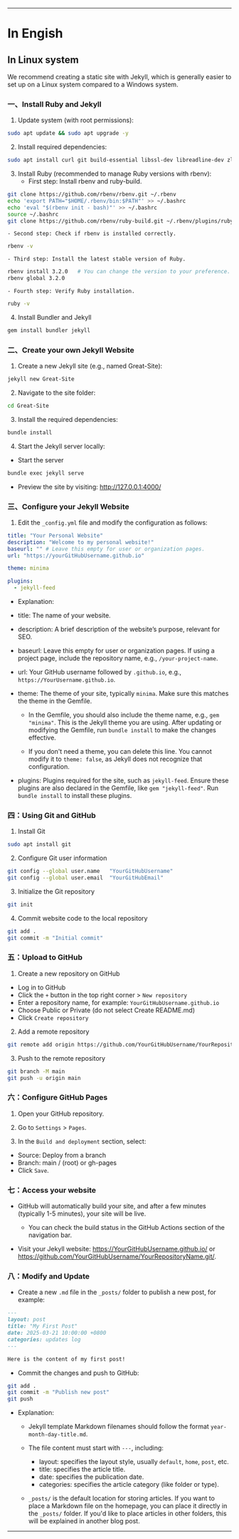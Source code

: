 ---------------


# In Engish
## In Linux system
We recommend creating a static site with Jekyll, which is generally easier to set up on a Linux system compared to a Windows system.
### 一、Install Ruby and Jekyll 
1. Update system (with root permissions):
```bash
sudo apt update && sudo apt upgrade -y
```

2. Install required dependencies:
```bash
sudo apt install curl git build-essential libssl-dev libreadline-dev zlib1g-dev -y
```

3. Install Ruby (recommended to manage Ruby versions with rbenv):
    - First step: Install rbenv and ruby-build.
```bash
git clone https://github.com/rbenv/rbenv.git ~/.rbenv
echo 'export PATH="$HOME/.rbenv/bin:$PATH"' >> ~/.bashrc
echo 'eval "$(rbenv init - bash)"' >> ~/.bashrc
source ~/.bashrc
git clone https://github.com/rbenv/ruby-build.git ~/.rbenv/plugins/ruby-build
```

    - Second step: Check if rbenv is installed correctly.  
```bash
rbenv -v
```

    - Third step: Install the latest stable version of Ruby.  
```bash
rbenv install 3.2.0   # You can change the version to your preference.
rbenv global 3.2.0
```

    - Fourth step: Verify Ruby installation.  
```bash
ruby -v
```

4. Install Bundler and Jekyll
```bash
gem install bundler jekyll
```

### 二、Create your own Jekyll Website
1. Create a new Jekyll site (e.g., named Great-Site):
```bash
jekyll new Great-Site
```

2. Navigate to the site folder:
```bash
cd Great-Site
```

3. Install the required dependencies:
```bash
bundle install
```

4. Start the Jekyll server locally:
- Start the server
```bash
bundle exec jekyll serve
```
- Preview the site by visiting: http://127.0.0.1:4000/

### 三、Configure your Jekyll Website
1. Edit the `_config.yml` file and modify the configuration as follows:
```yaml
title: "Your Personal Website"
description: "Welcome to my personal website!"
baseurl: "" # Leave this empty for user or organization pages.
url: "https://yourGitHubUsername.github.io"
```
```yaml
theme: minima
```
```yaml
plugins:
  - jekyll-feed
```
- Explanation:

- title: The name of your website.
- description: A brief description of the website’s purpose, relevant for SEO.
- baseurl: Leave this empty for user or organization pages. If using a project page, include the repository name, e.g., `/your-project-name`.
- url: Your GitHub username followed by `.github.io`, e.g., `https://YourUsername.github.io`.
- theme: The theme of your site, typically `minima`. Make sure this matches the theme in the Gemfile.
    - In the Gemfile, you should also include the theme name, e.g., `gem "minima"`. This is the Jekyll theme you are using. After updating or modifying the Gemfile, run `bundle install` to make the changes effective.

    - If you don't need a theme, you can delete this line. You cannot modify it to `theme: false`, as Jekyll does not recognize that configuration.

- plugins: Plugins required for the site, such as `jekyll-feed`. Ensure these plugins are also declared in the Gemfile, like `gem "jekyll-feed"`. Run `bundle install` to install these plugins.

### 四：Using Git and GitHub
1. Install Git
```bash
sudo apt install git
```

2. Configure Git user information
```bash
git config --global user.name   "YourGitHubUsername"
git config --global user.email  "YourGitHubEmail"
```

3. Initialize the Git repository
```bash
git init
```

4. Commit website code to the local repository
```bash
git add .
git commit -m "Initial commit"
```

### 五：Upload to GitHub
1. Create a new repository on GitHub
- Log in to GitHub
- Click the `+` button in the top right corner > `New repository`
- Enter a repository name, for example: `YourGitHubUsername.github.io`
- Choose Public or Private (do not select Create README.md)
- Click `Create repository`

2. Add a remote repository
```bash
git remote add origin https://github.com/YourGitHubUsername/YourRepositoryName.git
```

3. Push to the remote repository
```bash
git branch -M main
git push -u origin main
```

### 六：Configure GitHub Pages
1. Open your GitHub repository.

2. Go to `Settings` > `Pages`.

3. In the `Build and deployment` section, select:
- Source: Deploy from a branch
- Branch: main / (root) or gh-pages
- Click `Save`.


### 七：Access your website
- GitHub will automatically build your site, and after a few minutes (typically 1-5 minutes), your site will be live.

    - You can check the build status in the GitHub Actions section of the navigation bar.

- Visit your Jekyll website: https://YourGitHubUsername.github.io/ or https://github.com/YourGitHubUsername/YourRepositoryName.git/.


### 八：Modify and Update
- Create a new `.md` file in the `_posts/` folder to publish a new post, for example:
```md
---
layout: post
title: "My First Post"
date: 2025-03-21 10:00:00 +0800
categories: updates log
---

Here is the content of my first post!
```

- Commit the changes and push to GitHub:
```bash
git add .
git commit -m "Publish new post"
git push
```

- Explanation:

    - Jekyll template Markdown filenames should follow the format `year-month-day-title.md`.
    - The file content must start with `---`, including:
        - layout: specifies the layout style, usually `default`, `home`, `post`, etc.
        - title: specifies the article title.
        - date: specifies the publication date.
        - categories: specifies the article category (like folder or type).

    - `_posts/` is the default location for storing articles. If you want to place a Markdown file on the homepage, you can place it directly in the `_posts/` folder. If you'd like to place articles in other folders, this will be explained in another blog post. 

------------------

